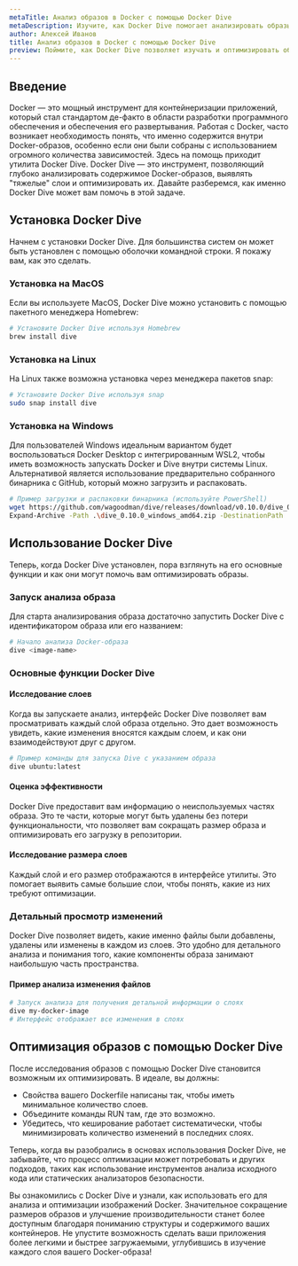 ```yaml
---
metaTitle: Анализ образов в Docker с помощью Docker Dive
metaDescription: Изучите, как Docker Dive помогает анализировать образы в Docker- узнайте об основных функциях, возможностях и применении этой утилиты для оптимизации ваших контейнеров
author: Алексей Иванов
title: Анализ образов в Docker с помощью Docker Dive
preview: Поймите, как Docker Dive позволяет изучать и оптимизировать образы в Docker- познакомьтесь с базовыми возможностями и откройте для себя практическое применение этого инструмента
---
```


## Введение

Docker — это мощный инструмент для контейнеризации приложений, который стал стандартом де-факто в области разработки программного обеспечения и обеспечения его развертывания. Работая с Docker, часто возникает необходимость понять, что именно содержится внутри Docker-образов, особенно если они были собраны с использованием огромного количества зависимостей. Здесь на помощь приходит утилита Docker Dive. Docker Dive — это инструмент, позволяющий глубоко анализировать содержимое Docker-образов, выявлять "тяжелые" слои и оптимизировать их. Давайте разберемся, как именно Docker Dive может вам помочь в этой задаче.

## Установка Docker Dive

Начнем с установки Docker Dive. Для большинства систем он может быть установлен с помощью оболочки командной строки. Я покажу вам, как это сделать. 

### Установка на MacOS

Если вы используете MacOS, Docker Dive можно установить с помощью пакетного менеджера Homebrew:

```bash
# Установите Docker Dive используя Homebrew
brew install dive
```

### Установка на Linux

На Linux также возможна установка через менеджера пакетов snap:

```bash
# Установите Docker Dive используя snap
sudo snap install dive
```

### Установка на Windows

Для пользователей Windows идеальным вариантом будет воспользоваться Docker Desktop с интегрированным WSL2, чтобы иметь возможность запускать Docker и Dive внутри системы Linux. Альтернативой является использование предварительно собранного бинарника с GitHub, который можно загрузить и распаковать.

```bash
# Пример загрузки и распаковки бинарника (используйте PowerShell)
wget https://github.com/wagoodman/dive/releases/download/v0.10.0/dive_0.10.0_windows_amd64.zip
Expand-Archive -Path .\dive_0.10.0_windows_amd64.zip -DestinationPath .
```

## Использование Docker Dive

Теперь, когда Docker Dive установлен, пора взглянуть на его основные функции и как они могут помочь вам оптимизировать образы.

### Запуск анализа образа

Для старта анализирования образа достаточно запустить Docker Dive с идентификатором образа или его названием:

```bash
# Начало анализа Docker-образа
dive <image-name>
```

### Основные функции Docker Dive

#### Исследование слоев

Когда вы запускаете анализ, интерфейс Docker Dive позволяет вам просматривать каждый слой образа отдельно. Это дает возможность увидеть, какие изменения вносятся каждым слоем, и как они взаимодействуют друг с другом.

```bash
# Пример команды для запуска Dive с указанием образа
dive ubuntu:latest
```

#### Оценка эффективности

Docker Dive предоставит вам информацию о неиспользуемых частях образа. Это те части, которые могут быть удалены без потери функциональности, что позволяет вам сокращать размер образа и оптимизировать его загрузку в репозитории.

#### Исследование размера слоев

Каждый слой и его размер отображаются в интерфейсе утилиты. Это помогает выявить самые большие слои, чтобы понять, какие из них требуют оптимизации.

### Детальный просмотр изменений

Docker Dive позволяет видеть, какие именно файлы были добавлены, удалены или изменены в каждом из слоев. Это удобно для детального анализа и понимания того, какие компоненты образа занимают наибольшую часть пространства.

#### Пример анализа изменения файлов

```bash
# Запуск анализа для получения детальной информации о слоях
dive my-docker-image
# Интерфейс отображает все изменения в слоях
```

## Оптимизация образов с помощью Docker Dive

После исследования образов с помощью Docker Dive становится возможным их оптимизировать. В идеале, вы должны:

- Свойства вашего Dockerfile написаны так, чтобы иметь минимальное количество слоев.
- Объедините команды RUN там, где это возможно.
- Убедитесь, что кеширование работает систематически, чтобы минимизировать количество изменений в последних слоях.

Теперь, когда вы разобрались в основах использования Docker Dive, не забывайте, что процесс оптимизации может потребовать и других подходов, таких как использование инструментов анализа исходного кода или статических анализаторов безопасности.

Вы ознакомились с Docker Dive и узнали, как использовать его для анализа и оптимизации изображений Docker. Значительное сокращение размеров образов и улучшение производительности станет более доступным благодаря пониманию структуры и содержимого ваших контейнеров. Не упустите возможность сделать ваши приложения более легкими и быстрее загружаемыми, углубившись в изучение каждого слоя вашего Docker-образа!